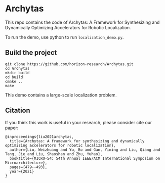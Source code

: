 # Archytas

This repo contains the code of Archytas: A Framework for Synthesizing and Dynamically Optimizing Accelerators for Robotic Localization.

To run the demo, use python to run `localization_demo.py`.



## Build the project
```
git clone https://github.com/horizon-research/Archytas.git
cd Archytas
mkdir build
cd build
cmake ..
make
```

This demo contains a large-scale localization problem.

## Citation

If you think this work is useful in your research, please consider cite our paper:
```
@inproceedings{liu2021archytas,
  title={Archytas: A framework for synthesizing and dynamically optimizing accelerators for robotic localization},
  author={Liu, Weizhuang and Yu, Bo and Gan, Yiming and Liu, Qiang and Tang, Jie and Liu, Shaoshan and Zhu, Yuhao},
  booktitle={MICRO-54: 54th Annual IEEE/ACM International Symposium on Microarchitecture},
  pages={479--493},
  year={2021}
}
```